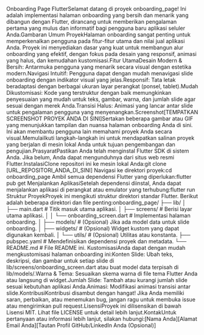 Onboarding Page FlutterSelamat datang di proyek onboarding_page! Ini adalah implementasi halaman onboarding yang bersih dan menarik yang dibangun dengan Flutter, dirancang untuk memberikan pengalaman pertama yang mulus dan informatif bagi pengguna baru aplikasi seluler Anda.Gambaran Umum ProyekHalaman onboarding sangat penting untuk memperkenalkan pengguna pada fitur-fitur utama dan nilai jual aplikasi Anda. Proyek ini menyediakan dasar yang kuat untuk membangun alur onboarding yang efektif, dengan fokus pada desain yang responsif, animasi yang halus, dan kemudahan kustomisasi.Fitur UtamaDesain Modern & Bersih: Antarmuka pengguna yang menarik secara visual dengan estetika modern.Navigasi Intuitif: Pengguna dapat dengan mudah menavigasi slide onboarding dengan indikator visual yang jelas.Responsif: Tata letak beradaptasi dengan berbagai ukuran layar perangkat (ponsel, tablet).Mudah Dikustomisasi: Kode yang terstruktur dengan baik memungkinkan penyesuaian yang mudah untuk teks, gambar, warna, dan jumlah slide agar sesuai dengan merek Anda.Transisi Halus: Animasi yang lancar antar slide untuk pengalaman pengguna yang menyenangkan.Screenshot[TEMPATKAN SCREENSHOT PROYEK ANDA DI SINI]Sertakan beberapa gambar atau GIF yang menunjukkan tampilan dan nuansa halaman onboarding Anda di sini. Ini akan membantu pengguna lain memahami proyek Anda secara visual.MemulaiIkuti langkah-langkah ini untuk mendapatkan salinan proyek yang berjalan di mesin lokal Anda untuk tujuan pengembangan dan pengujian.PrasyaratPastikan Anda telah menginstal Flutter SDK di sistem Anda. Jika belum, Anda dapat mengunduhnya dari situs web resmi Flutter.InstalasiClone repositori ini ke mesin lokal Anda:git clone [URL_REPOSITORI_ANDA_DI_SINI]
Navigasi ke direktori proyek:cd onboarding_page
Ambil semua dependensi Flutter yang diperlukan:flutter pub get
Menjalankan AplikasiSetelah dependensi diinstal, Anda dapat menjalankan aplikasi di perangkat atau emulator yang terhubung:flutter run
Struktur ProyekProyek ini mengikuti struktur direktori standar Flutter. Berikut adalah beberapa direktori dan file penting:onboarding_page/
├── lib/
│   ├── main.dart             # Titik masuk utama aplikasi.
│   ├── screens/              # Berisi layar utama aplikasi.
│   │   └── onboarding_screen.dart # Implementasi halaman onboarding.
│   ├── models/               # (Opsional) Jika ada model data untuk slide onboarding.
│   ├── widgets/              # (Opsional) Widget kustom yang dapat digunakan kembali.
│   └── utils/                # (Opsional) Utilitas atau konstanta.
├── pubspec.yaml              # Mendefinisikan dependensi proyek dan metadata.
└── README.md                 # File README ini.
KustomisasiAnda dapat dengan mudah mengkustomisasi halaman onboarding ini:Konten Slide: Ubah teks, deskripsi, dan gambar untuk setiap slide di lib/screens/onboarding_screen.dart atau buat model data terpisah di lib/models/.Warna & Tema: Sesuaikan skema warna di file tema Flutter Anda atau langsung di widget.Jumlah Slide: Tambah atau kurangi jumlah slide sesuai kebutuhan aplikasi Anda.Animasi: Modifikasi animasi transisi antar slide.KontribusiKontribusi disambut dengan hangat! Jika Anda memiliki saran, perbaikan, atau menemukan bug, jangan ragu untuk membuka issue atau mengirimkan pull request.LisensiProyek ini dilisensikan di bawah Lisensi MIT. Lihat file LICENSE untuk detail lebih lanjut.KontakUntuk pertanyaan atau informasi lebih lanjut, silakan hubungi:[Nama Anda][Alamat Email Anda][Tautan Profil GitHub/LinkedIn Anda (Opsional)]
